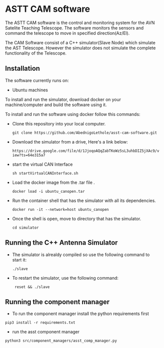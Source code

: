 # ASTT CAM software 

The ASTT CAM software is the control and monitoring system for the AVN Satelite Teaching Telescope. The software monitors the sensors and command the telescope to move in specified direction(Az/El).

The CAM Software consist of a C++ simulator(Slave Node) which simulate the AST Telescope. However the simulator does not simulate the complete functionality of the Telescope.

## **Installation**  
The software currently runs on:   
* Ubuntu machines

 To install and run the simulator, download docker on your machine/computer and build the software using it.

To install and run the software using docker follow this commands:

* Clone this repository into your local computer.

    ```git clone https://github.com/AbednigoLethole/asst-cam-software.git```
  
* Download the simulator from a drive, Here's a link below:

    ```https://drive.google.com/file/d/1JjoqoAQqZabTKoWz5sL3uhbDIZ5jXAc9/view?ts=64e315a7```

* start the virtual CAN Interface

    ```sh startVirtualCANInterface.sh```

* Load the docker image from  the .tar file .

    ```docker load -i ubuntu_canopen.tar ```

* Run the container shell that has the simulator with all its dependencies.

    ```docker run -it --network=host ubuntu_canopen ```

* Once the shell is open, move to directory that has the simulator.

    ```cd simulator ```
    
## **Running the C++ Antenna Simulator**  

* The simulator is alrealdy compiled so use the following command to start it:

    ```./slave ```

* To restart the simulator, use the following command:

    ``` reset && ./slave```

## **Running the component manager**

* To run the component manager install the python requirements first

``` pip3 install -r requirements.txt ```

* run the asst component manager

``` python3 src/component_managers/asst_comp_manager.py ```




